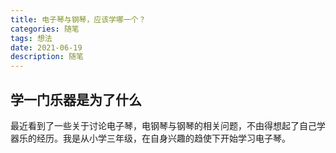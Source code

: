 ```yaml
---
title: 电子琴与钢琴，应该学哪一个？
categories: 随笔
tags: 想法
date: 2021-06-19 
description: 随笔
---
```


## 学一门乐器是为了什么

最近看到了一些关于讨论电子琴，电钢琴与钢琴的相关问题，不由得想起了自己学器乐的经历。我是从小学三年级，在自身兴趣的趋使下开始学习电子琴。

<!--more-->